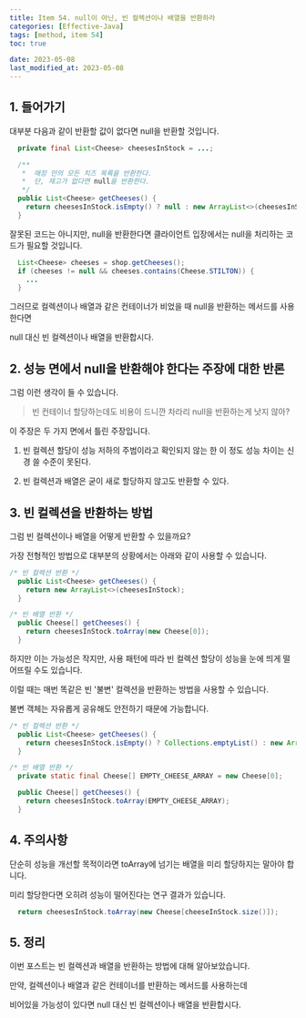 ```yaml
---
title: Item 54. null이 아닌, 빈 컬렉션이나 배열을 반환하라
categories: [Effective-Java]
tags: [method, item 54]
toc: true

date: 2023-05-08
last_modified_at: 2023-05-08
---
```


## 1. 들어가기

대부분 다음과 같이 반환할 값이 없다면 null을 반환할 것입니다.

```java
  private final List<Cheese> cheesesInStock = ...;

  /**
   *  매장 안의 모든 치즈 목록을 반환한다.
   *  단, 재고가 없다면 null을 반환한다. 
   */
  public List<Cheese> getCheeses() {
    return cheesesInStock.isEmpty() ? null : new ArrayList<>(cheesesInStock);
  }
```

잘못된 코드는 아니지만, null을 반환한다면 클라이언트 입장에서는 null을 처리하는 코드가 필요할 것입니다.

```java
  List<Cheese> cheeses = shop.getCheeses();
  if (cheeses != null && cheeses.contains(Cheese.STILTON)) {
    ...
  }
```

그러므로 컬렉션이나 배열과 같은 컨테이너가 비었을 때 null을 반환하는 메서드를 사용한다면

null 대신 빈 컬렉션이나 배열을 반환합시다.

## 2. 성능 면에서 null을 반환해야 한다는 주장에 대한 반론

그럼 이런 생각이 들 수 있습니다.

> 빈 컨테이너 할당하는데도 비용이 드니깐 차라리 null을 반환하는게 낫지 않아?

이 주장은 두 가지 면에서 틀린 주장입니다.

1. 빈 컬렉션 할당이 성능 저하의 주범이라고 확인되지 않는 한 이 정도 성능 차이는 신경 쓸 수준이 못된다.

2. 빈 컬렉션과 배열은 굳이 새로 할당하지 않고도 반환할 수 있다.

## 3. 빈 컬렉션을 반환하는 방법

그럼 빈 컬렉션이나 배열을 어떻게 반환할 수 있을까요?

가장 전형적인 방법으로 대부분의 상황에서는 아래와 같이 사용할 수 있습니다.

```java
/* 빈 컬렉션 반환 */
  public List<Cheese> getCheeses() {
    return new ArrayList<>(cheesesInStock);
  }

/* 빈 배열 반환 */
  public Cheese[] getCheeses() {
    return cheesesInStock.toArray(new Cheese[0]);
  }
```

하지만 이는 가능성은 작지만, 사용 패턴에 따라 빈 컬렉션 할당이 성능을 눈에 띄게 떨어뜨릴 수도 있습니다.

이럴 때는 매번 똑같은 빈 '불변' 컬렉션을 반환하는 방법을 사용할 수 있습니다.

불변 객체는 자유롭게 공유해도 안전하기 때문에 가능합니다.

```java
/* 빈 컬렉션 반환 */
  public List<Cheese> getCheeses() {
    return cheesesInStock.isEmpty() ? Collections.emptyList() : new ArrayList<>(cheesesInStock);
  }

/* 빈 배열 반환 */
  private static final Cheese[] EMPTY_CHEESE_ARRAY = new Cheese[0];

  public Cheese[] getCheeses() {
    return cheesesInStock.toArray(EMPTY_CHEESE_ARRAY);
  }
```

## 4. 주의사항

단순히 성능을 개선할 목적이라면 toArray에 넘기는 배열을 미리 할당하지는 말아야 합니다.

미리 할당한다면 오히려 성능이 떨어진다는 연구 결과가 있습니다.

```java
  return cheesesInStock.toArray(new Cheese[cheeseInStock.size()]);
```

## 5. 정리

이번 포스트는 빈 컬렉션과 배열을 반환하는 방법에 대해 알아보았습니다.

만약, 컬렉션이나 배열과 같은 컨테이너를 반환하는 메서드를 사용하는데

비어있을 가능성이 있다면 null 대신 빈 컬렉션이나 배열을 반환합시다.